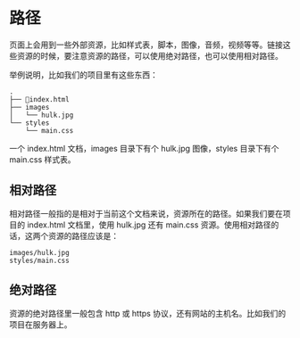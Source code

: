 # 路径

页面上会用到一些外部资源，比如样式表，脚本，图像，音频，视频等等。链接这些资源的时候，要注意资源的路径，可以使用绝对路径，也可以使用相对路径。

举例说明，比如我们的项目里有这些东西：

```
.
├── index.html
├── images
│   └── hulk.jpg
└── styles
    └── main.css
```

一个 index.html 文档，images 目录下有个 hulk.jpg 图像，styles 目录下有个 main.css 样式表。

## 相对路径

相对路径一般指的是相对于当前这个文档来说，资源所在的路径。如果我们要在项目的 index.html 文档里，使用 hulk.jpg 还有 main.css 资源。使用相对路径的话，这两个资源的路径应该是：

```
images/hulk.jpg
styles/main.css
```

## 绝对路径

资源的绝对路径里一般包含 http 或 https 协议，还有网站的主机名。比如我们的项目在服务器上。



